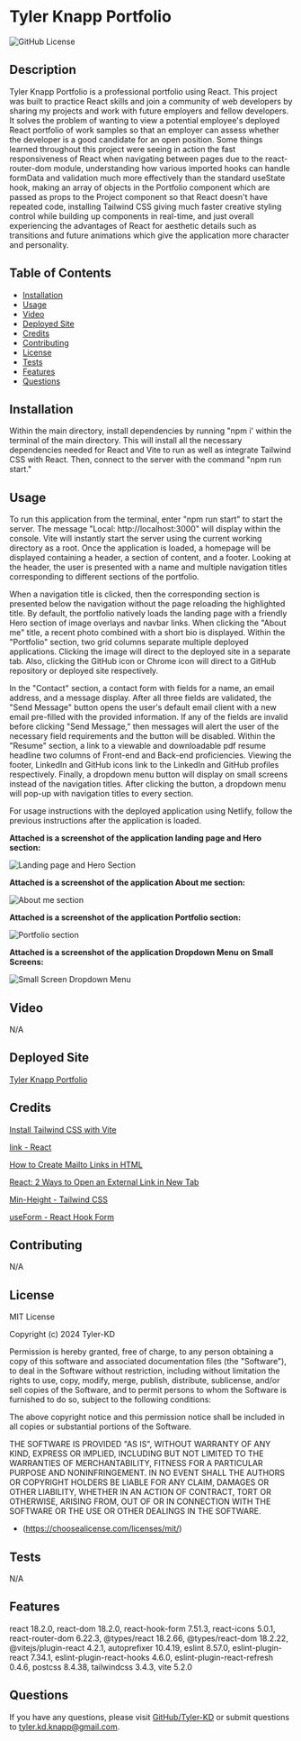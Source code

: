 # Tyler Knapp Portfolio

![GitHub License](https://img.shields.io/badge/license-MIT-default.svg)

## Description

Tyler Knapp Portfolio is a professional portfolio using React.  This project was built to practice React skills and join a community of web developers by sharing my projects and work with future employers and fellow developers.  It solves the problem of wanting to view a potential employee's deployed React portfolio of work samples so that an employer can assess whether the developer is a good candidate for an open position.  Some things learned throughout this project were seeing in action the fast responsiveness of React when navigating between pages due to the react-router-dom module, understanding how various imported hooks can handle formData and validation much more effectively than the standard useState hook, making an array of objects in the Portfolio component which are passed as props to the Project component so that React doesn't have repeated code, installing Tailwind CSS giving much faster creative styling control while building up components in real-time, and just overall experiencing the advantages of React for aesthetic details such as transitions and future animations which give the application more character and personality.

## Table of Contents

* [Installation](#installation)
* [Usage](#usage)
* [Video](#video)
* [Deployed Site](#deployed-site)
* [Credits](#credits)
* [Contributing](#contributing)
* [License](#license)
* [Tests](#tests)
* [Features](#features)
* [Questions](#questions)

## Installation

Within the main directory, install dependencies by running "npm i' within the terminal of the main directory.  This will install all the necessary dependencies needed for React and Vite to run as well as integrate Tailwind CSS with React.  Then, connect to the server with the command "npm run start."

## Usage

To run this application from the terminal, enter "npm run start" to start the server.  The message "Local: http://localhost:3000" will display within the console.  Vite will instantly start the server using the current working directory as a root.  Once the application is loaded, a homepage will be displayed containing a header, a section of content, and a footer.  Looking at the header, the user is presented with a name and multiple navigation titles corresponding to different sections of the portfolio.  

When a navigation title is clicked, then the corresponding section is presented below the navigation without the page reloading the highlighted title.  By default, the portfolio natively loads the landing page with a friendly Hero section of image overlays and navbar links.  When clicking the "About me" title, a recent photo combined with a short bio is displayed.  Within the "Portfolio" section, two grid columns separate multiple deployed applications.  Clicking the image will direct to the deployed site in a separate tab.  Also, clicking the GitHub icon or Chrome icon will direct to a GitHub repository or deployed site respectively.  

In the "Contact" section, a contact form with fields for a name, an email address, and a message display.  After all three fields are validated, the "Send Message" button opens the user's default email client with a new email pre-filled with the provided information.  If any of the fields are invalid before clicking "Send Message," then messages will alert the user of the necessary field requirements and the button will be disabled.  Within the "Resume" section, a link to a viewable and downloadable pdf resume headline two columns of Front-end and Back-end proficiencies.  Viewing the footer, LinkedIn and GitHub icons link to the LinkedIn and GitHub profiles respectively.  Finally, a dropdown menu button will display on small screens instead of the navigation titles.  After clicking the button, a dropdown menu will pop-up with navigation titles to every section.

For usage instructions with the deployed application using Netlify, follow the previous instructions after the application is loaded.

**Attached is a screenshot of the application landing page and Hero section:**

![Landing page and Hero Section](/public/assets/React%20Portfolio%20Landing%20page.png)

**Attached is a screenshot of the application About me section:**

![About me section](/public/assets/React%20Portfolio%20-%20About%20me%20section.png)

**Attached is a screenshot of the application Portfolio section:**

![Portfolio section](/public/assets/React%20Portfolio%20-%20Portfolio%20section.png)

**Attached is a screenshot of the application Dropdown Menu on Small Screens:**

![Small Screen Dropdown Menu](/public/assets/React%20Portfolio%20-%20Dropdown%20Menu.png)

## Video

N/A

## Deployed Site

[Tyler Knapp Portfolio](https://tyler-knapp-portfolio.netlify.app/)

## Credits

[Install Tailwind CSS with Vite](https://tailwindcss.com/docs/guides/vite)

[link - React](https://react.dev/reference/react-dom/components/link)

[How to Create Mailto Links in HTML](https://www.w3docs.com/snippets/html/how-to-create-mailto-links.html)

[React: 2 Ways to Open an External Link in New Tab](https://www.kindacode.com/article/ways-to-open-an-external-link-in-react/)

[Min-Height - Tailwind CSS](https://tailwindcss.com/docs/min-height)

[useForm - React Hook Form](https://www.react-hook-form.com/api/useform/)

## Contributing

N/A

## License

MIT License

Copyright (c) 2024 Tyler-KD

Permission is hereby granted, free of charge, to any person obtaining a copy
of this software and associated documentation files (the "Software"), to deal
in the Software without restriction, including without limitation the rights
to use, copy, modify, merge, publish, distribute, sublicense, and/or sell
copies of the Software, and to permit persons to whom the Software is
furnished to do so, subject to the following conditions:

The above copyright notice and this permission notice shall be included in all
copies or substantial portions of the Software.

THE SOFTWARE IS PROVIDED "AS IS", WITHOUT WARRANTY OF ANY KIND, EXPRESS OR
IMPLIED, INCLUDING BUT NOT LIMITED TO THE WARRANTIES OF MERCHANTABILITY,
FITNESS FOR A PARTICULAR PURPOSE AND NONINFRINGEMENT. IN NO EVENT SHALL THE
AUTHORS OR COPYRIGHT HOLDERS BE LIABLE FOR ANY CLAIM, DAMAGES OR OTHER
LIABILITY, WHETHER IN AN ACTION OF CONTRACT, TORT OR OTHERWISE, ARISING FROM,
OUT OF OR IN CONNECTION WITH THE SOFTWARE OR THE USE OR OTHER DEALINGS IN THE
SOFTWARE.

* (https://choosealicense.com/licenses/mit/)

## Tests

N/A

## Features

react 18.2.0, react-dom 18.2.0, react-hook-form 7.51.3, react-icons 5.0.1, react-router-dom 6.22.3, @types/react 18.2.66,
@types/react-dom 18.2.22, @vitejs/plugin-react 4.2.1, autoprefixer 10.4.19, eslint 8.57.0, eslint-plugin-react 7.34.1,
eslint-plugin-react-hooks 4.6.0, eslint-plugin-react-refresh 0.4.6, postcss 8.4.38, tailwindcss 3.4.3, vite 5.2.0

## Questions

If you have any questions, please visit [GitHub/Tyler-KD](https://github.com/Tyler-KD) or submit questions to tyler.kd.knapp@gmail.com.